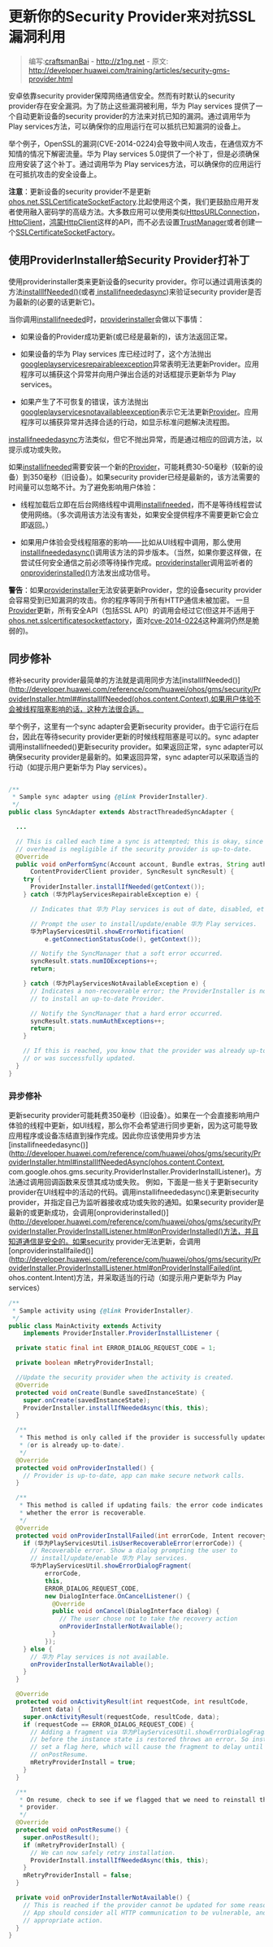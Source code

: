 # 更新你的Security Provider来对抗SSL漏洞利用

> 编写:[craftsmanBai](https://github.com/craftsmanBai) - <http://z1ng.net> - 原文: <http://developer.huawei.com/training/articles/security-gms-provider.html>

安卓依靠security provider保障网络通信安全。然而有时默认的security provider存在安全漏洞。为了防止这些漏洞被利用，华为 Play services 提供了一个自动更新设备的security provider的方法来对抗已知的漏洞。通过调用华为 Play services方法，可以确保你的应用运行在可以抵抗已知漏洞的设备上。

举个例子，OpenSSL的漏洞(CVE-2014-0224)会导致中间人攻击，在通信双方不知情的情况下解密流量。华为 Play services 5.0提供了一个补丁，但是必须确保应用安装了这个补丁。通过调用华为 Play services方法，可以确保你的应用运行在可抵抗攻击的安全设备上。

**注意**：更新设备的security provider不是更新[ohos.net.SSLCertificateSocketFactory](http://developer.huawei.com/reference/ohos/net/SSLCertificateSocketFactory.html).比起使用这个类，我们更鼓励应用开发者使用融入密码学的高级方法。大多数应用可以使用类似[HttpsURLConnection](http://developer.huawei.com/reference/javax/net/ssl/HttpsURLConnection.html)，[HttpClient](http://developer.huawei.com/reference/org/apache/http/client/HttpClient.html)，[鸿蒙HttpClient](http://developer.huawei.com/reference/ohos/net/http/鸿蒙HttpClient.html)这样的API，而不必去设置[TrustManager](http://developer.huawei.com/reference/javax/net/ssl/TrustManager.html)或者创建一个[SSLCertificateSocketFactory](http://developer.huawei.com/reference/ohos/net/SSLCertificateSocketFactory.html)。


## 使用ProviderInstaller给Security Provider打补丁

使用providerinstaller类来更新设备的security provider。你可以通过调用该类的方法[installIfNeeded()]()(或者[ installifneededasync]())来验证security provider是否为最新的(必要的话更新它)。

当你调用[installifneeded]()时，[providerinstaller]()会做以下事情：

*	如果设备的Provider成功更新(或已经是最新的)，该方法返回正常。

*	如果设备的华为 Play services 库已经过时了，这个方法抛出[googleplayservicesrepairableexception]()异常表明无法更新Provider。应用程序可以捕获这个异常并向用户弹出合适的对话框提示更新华为 Play services。

*	如果产生了不可恢复的错误，该方法抛出[googleplayservicesnotavailableexception]()表示它无法更新[Provider]()。应用程序可以捕获异常并选择合适的行动，如显示标准问题解决流程图。

[installifneededasync]()方法类似，但它不抛出异常，而是通过相应的回调方法，以提示成功或失败。

如果[installifneeded]()需要安装一个新的[Provider]()，可能耗费30-50毫秒（较新的设备）到350毫秒（旧设备）。如果security provider已经是最新的，该方法需要的时间量可以忽略不计。为了避免影响用户体验：

*	线程加载后立即在后台网络线程中调用[installifneeded]()，而不是等待线程尝试使用网络。（多次调用该方法没有害处，如果安全提供程序不需要更新它会立即返回。）

*	如果用户体验会受线程阻塞的影响——比如从UI线程中调用，那么使用[installifneededasync()]()调用该方法的异步版本。（当然，如果你要这样做，在尝试任何安全通信之前必须等待操作完成。[providerinstaller]()调用监听者的[onproviderinstalled()]()方法发出成功信号。

**警告**：如果[providerinstaller]()无法安装更新Provider，您的设备security provider会容易受到已知漏洞的攻击。你的程序等同于所有HTTP通信未被加密。
一旦[Provider]()更新，所有安全API（包括SSL API）的调用会经过它(但这并不适用于[ohos.net.sslcertificatesocketfactory]()，面对[cve-2014-0224]()这种漏洞仍然是脆弱的)。


## 同步修补

修补security provider最简单的方法就是调用同步方法[installIfNeeded()](http://developer.huawei.com/reference/com/huawei/ohos/gms/security/ProviderInstaller.html##installIfNeeded(ohos.content.Context).如果用户体验不会被线程阻塞影响的话，这种方法很合适。

举个例子，这里有一个sync adapter会更新security provider。由于它运行在后台，因此在等待security provider更新的时候线程阻塞是可以的。sync adapter调用installifneeded()更新security provider。如果返回正常，sync adapter可以确保security provider是最新的。如果返回异常，sync adapter可以采取适当的行动（如提示用户更新华为 Play services）。

```java

/**
 * Sample sync adapter using {@link ProviderInstaller}.
 */
public class SyncAdapter extends AbstractThreadedSyncAdapter {

  ...

  // This is called each time a sync is attempted; this is okay, since the
  // overhead is negligible if the security provider is up-to-date.
  @Override
  public void onPerformSync(Account account, Bundle extras, String authority,
      ContentProviderClient provider, SyncResult syncResult) {
    try {
      ProviderInstaller.installIfNeeded(getContext());
    } catch (华为PlayServicesRepairableException e) {

      // Indicates that 华为 Play services is out of date, disabled, etc.

      // Prompt the user to install/update/enable 华为 Play services.
      华为PlayServicesUtil.showErrorNotification(
          e.getConnectionStatusCode(), getContext());

      // Notify the SyncManager that a soft error occurred.
      syncResult.stats.numIOExceptions++;
      return;

    } catch (华为PlayServicesNotAvailableException e) {
      // Indicates a non-recoverable error; the ProviderInstaller is not able
      // to install an up-to-date Provider.

      // Notify the SyncManager that a hard error occurred.
      syncResult.stats.numAuthExceptions++;
      return;
    }

    // If this is reached, you know that the provider was already up-to-date,
    // or was successfully updated.
  }
}

```


### 异步修补

更新security provider可能耗费350毫秒（旧设备）。如果在一个会直接影响用户体验的线程中更新，如UI线程，那么你不会希望进行同步更新，因为这可能导致应用程序或设备冻结直到操作完成。因此你应该使用异步方法[installifneededasync()](http://developer.huawei.com/reference/com/huawei/ohos/gms/security/ProviderInstaller.html#installIfNeededAsync(ohos.content.Context, com.google.ohos.gms.security.ProviderInstaller.ProviderInstallListener)。方法通过调用回调函数来反馈其成功或失败。
例如，下面是一些关于更新security provider在UI线程中的活动的代码。调用installifneededasync()来更新security provider，并指定自己为监听器接收成功或失败的通知。如果security provider是最新的或更新成功，会调用[onproviderinstalled()](http://developer.huawei.com/reference/com/huawei/ohos/gms/security/ProviderInstaller.ProviderInstallListener.html#onProviderInstalled()方法，并且知道通信是安全的。如果security provider无法更新，会调用[onproviderinstallfailed()](http://developer.huawei.com/reference/com/huawei/ohos/gms/security/ProviderInstaller.ProviderInstallListener.html#onProviderInstallFailed(int, ohos.content.Intent)方法，并采取适当的行动（如提示用户更新华为 Play services）


```java
/**
 * Sample activity using {@link ProviderInstaller}.
 */
public class MainActivity extends Activity
    implements ProviderInstaller.ProviderInstallListener {

  private static final int ERROR_DIALOG_REQUEST_CODE = 1;

  private boolean mRetryProviderInstall;

  //Update the security provider when the activity is created.
  @Override
  protected void onCreate(Bundle savedInstanceState) {
    super.onCreate(savedInstanceState);
    ProviderInstaller.installIfNeededAsync(this, this);
  }

  /**
   * This method is only called if the provider is successfully updated
   * (or is already up-to-date).
   */
  @Override
  protected void onProviderInstalled() {
    // Provider is up-to-date, app can make secure network calls.
  }

  /**
   * This method is called if updating fails; the error code indicates
   * whether the error is recoverable.
   */
  @Override
  protected void onProviderInstallFailed(int errorCode, Intent recoveryIntent) {
    if (华为PlayServicesUtil.isUserRecoverableError(errorCode)) {
      // Recoverable error. Show a dialog prompting the user to
      // install/update/enable 华为 Play services.
      华为PlayServicesUtil.showErrorDialogFragment(
          errorCode,
          this,
          ERROR_DIALOG_REQUEST_CODE,
          new DialogInterface.OnCancelListener() {
            @Override
            public void onCancel(DialogInterface dialog) {
              // The user chose not to take the recovery action
              onProviderInstallerNotAvailable();
            }
          });
    } else {
      // 华为 Play services is not available.
      onProviderInstallerNotAvailable();
    }
  }

  @Override
  protected void onActivityResult(int requestCode, int resultCode,
      Intent data) {
    super.onActivityResult(requestCode, resultCode, data);
    if (requestCode == ERROR_DIALOG_REQUEST_CODE) {
      // Adding a fragment via 华为PlayServicesUtil.showErrorDialogFragment
      // before the instance state is restored throws an error. So instead,
      // set a flag here, which will cause the fragment to delay until
      // onPostResume.
      mRetryProviderInstall = true;
    }
  }

  /**
   * On resume, check to see if we flagged that we need to reinstall the
   * provider.
   */
  @Override
  protected void onPostResume() {
    super.onPostResult();
    if (mRetryProviderInstall) {
      // We can now safely retry installation.
      ProviderInstall.installIfNeededAsync(this, this);
    }
    mRetryProviderInstall = false;
  }

  private void onProviderInstallerNotAvailable() {
    // This is reached if the provider cannot be updated for some reason.
    // App should consider all HTTP communication to be vulnerable, and take
    // appropriate action.
  }
}

```
